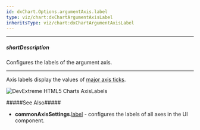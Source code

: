 ```yaml
---
id: dxChart.Options.argumentAxis.label
type: viz/chart:dxChartArgumentAxisLabel
inheritsType: viz/chart:dxChartArgumentAxisLabel
---
```

---
##### shortDescription
Configures the labels of the argument axis.

---
Axis labels display the values of [major axis ticks](/api-reference/10%20UI%20Components/dxChart/1%20Configuration/commonAxisSettings/tick '/Documentation/ApiReference/UI_Components/dxChart/Configuration/argumentAxis/tick/').

![DevExtreme HTML5 Charts AxisLabels](/images/ChartJS/visual_elements/axis_labels.png)

#####See Also#####
- **commonAxisSettings**.[label](/api-reference/10%20UI%20Components/dxChart/1%20Configuration/commonAxisSettings/label '/Documentation/ApiReference/UI_Components/dxChart/Configuration/commonAxisSettings/label/') - configures the labels of all axes in the UI component.